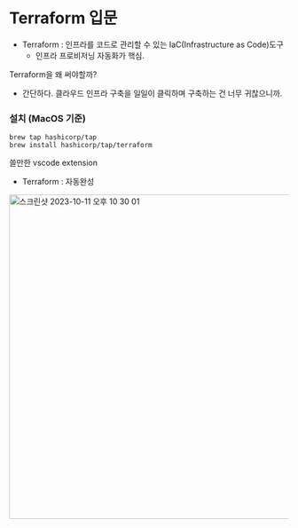 Terraform 입문
=====================
* Terraform : 인프라를 코드로 관리할 수 있는 IaC(Infrastructure as Code)도구
    * 인프라 프로비저닝 자동화가 핵심.

Terraform을 왜 써야할까?
* 간단하다. 클라우드 인프라 구축을 일일이 클릭하며 구축하는 건 너무 귀찮으니까.

### 설치 (MacOS 기준)
```
brew tap hashicorp/tap
brew install hashicorp/tap/terraform
```

쓸만한 vscode extension
* Terraform : 자동완성
<img width="585" alt="스크린샷 2023-10-11 오후 10 30 01" src="https://github.com/dustjs159/personal-study-notes/assets/57285121/965b5056-05b0-4249-a2e3-72f91b18302e">

